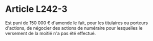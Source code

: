 # Article L242-3

<p>Est puni de 150 000 € d'amende le fait, pour les titulaires ou porteurs d'actions, de négocier des actions de numéraire pour lesquelles le versement de la moitié n'a pas été effectué. </p>